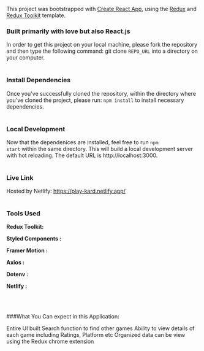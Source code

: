 This project was bootstrapped with [Create React App](https://github.com/facebook/create-react-app), using the [Redux](https://redux.js.org/) and [Redux Toolkit](https://redux-toolkit.js.org/) template.


### Built primarily with love but also React.js
In order to get this project on your local machine, please fork the repository and then type the following command: git clone <code>REPO_URL</code> into a directory on your computer.
<br>
<br>


### Install Dependencies
Once you've successfully cloned the repository, within the directory where you've cloned the project, please run: <code>npm install</code> to install necessary dependencies.
<br>
<br>


### Local Development
Now that the dependenices are installed, feel free to run <code>npm start</code> within the same directory. This will build a local development server with hot reloading. The default URL is http://localhost:3000.
<br>
<br>


### Live Link
Hosted by Netlify: https://play-kard.netlify.app/
<br>
<br>


### Tools Used

**Redux Toolkit:**

**Styled Components :**

**Framer Motion :**

**Axios :**

**Dotenv :**

**Netlify :**


<br>
<br>

###What You Can expect in this Application:

Entire UI built
Search function to find other games
Ability to view details of each game including Ratings, Platform etc
Organized data can be view using the Redux chrome extension







